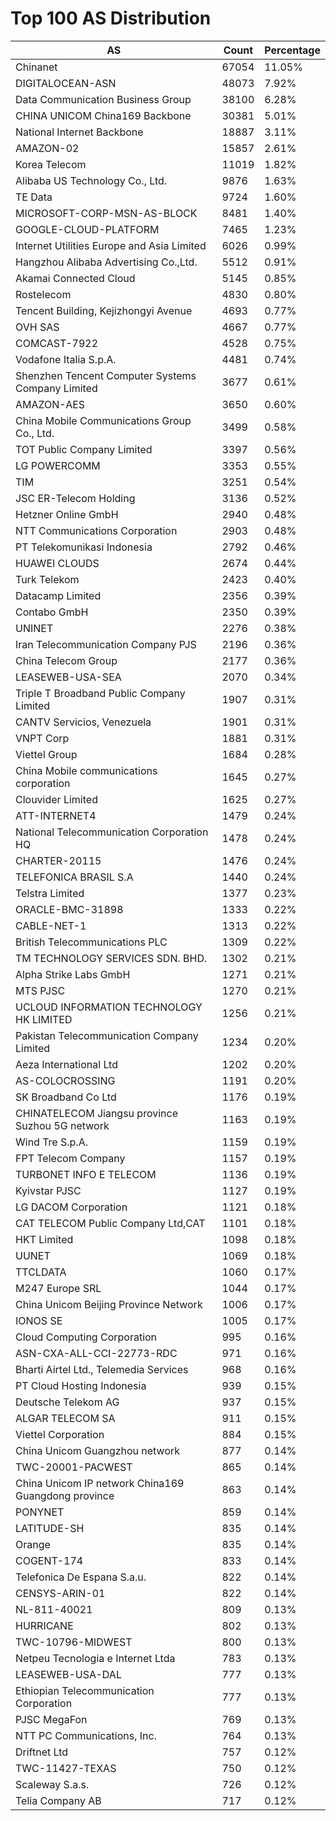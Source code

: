 # Top 100 AS Distribution
| AS | Count | Percentage |
|----|----|----|
| Chinanet | 67054 | 11.05% |
| DIGITALOCEAN-ASN | 48073 | 7.92% |
| Data Communication Business Group | 38100 | 6.28% |
| CHINA UNICOM China169 Backbone | 30381 | 5.01% |
| National Internet Backbone | 18887 | 3.11% |
| AMAZON-02 | 15857 | 2.61% |
| Korea Telecom | 11019 | 1.82% |
| Alibaba US Technology Co., Ltd. | 9876 | 1.63% |
| TE Data | 9724 | 1.60% |
| MICROSOFT-CORP-MSN-AS-BLOCK | 8481 | 1.40% |
| GOOGLE-CLOUD-PLATFORM | 7465 | 1.23% |
| Internet Utilities Europe and Asia Limited | 6026 | 0.99% |
| Hangzhou Alibaba Advertising Co.,Ltd. | 5512 | 0.91% |
| Akamai Connected Cloud | 5145 | 0.85% |
| Rostelecom | 4830 | 0.80% |
| Tencent Building, Kejizhongyi Avenue | 4693 | 0.77% |
| OVH SAS | 4667 | 0.77% |
| COMCAST-7922 | 4528 | 0.75% |
| Vodafone Italia S.p.A. | 4481 | 0.74% |
| Shenzhen Tencent Computer Systems Company Limited | 3677 | 0.61% |
| AMAZON-AES | 3650 | 0.60% |
| China Mobile Communications Group Co., Ltd. | 3499 | 0.58% |
| TOT Public Company Limited | 3397 | 0.56% |
| LG POWERCOMM | 3353 | 0.55% |
| TIM | 3251 | 0.54% |
| JSC ER-Telecom Holding | 3136 | 0.52% |
| Hetzner Online GmbH | 2940 | 0.48% |
| NTT Communications Corporation | 2903 | 0.48% |
| PT Telekomunikasi Indonesia | 2792 | 0.46% |
| HUAWEI CLOUDS | 2674 | 0.44% |
| Turk Telekom | 2423 | 0.40% |
| Datacamp Limited | 2356 | 0.39% |
| Contabo GmbH | 2350 | 0.39% |
| UNINET | 2276 | 0.38% |
| Iran Telecommunication Company PJS | 2196 | 0.36% |
| China Telecom Group | 2177 | 0.36% |
| LEASEWEB-USA-SEA | 2070 | 0.34% |
| Triple T Broadband Public Company Limited | 1907 | 0.31% |
| CANTV Servicios, Venezuela | 1901 | 0.31% |
| VNPT Corp | 1881 | 0.31% |
| Viettel Group | 1684 | 0.28% |
| China Mobile communications corporation | 1645 | 0.27% |
| Clouvider Limited | 1625 | 0.27% |
| ATT-INTERNET4 | 1479 | 0.24% |
| National Telecommunication Corporation HQ | 1478 | 0.24% |
| CHARTER-20115 | 1476 | 0.24% |
| TELEFONICA BRASIL S.A | 1440 | 0.24% |
| Telstra Limited | 1377 | 0.23% |
| ORACLE-BMC-31898 | 1333 | 0.22% |
| CABLE-NET-1 | 1313 | 0.22% |
| British Telecommunications PLC | 1309 | 0.22% |
| TM TECHNOLOGY SERVICES SDN. BHD. | 1302 | 0.21% |
| Alpha Strike Labs GmbH | 1271 | 0.21% |
| MTS PJSC | 1270 | 0.21% |
| UCLOUD INFORMATION TECHNOLOGY HK LIMITED | 1256 | 0.21% |
| Pakistan Telecommunication Company Limited | 1234 | 0.20% |
| Aeza International Ltd | 1202 | 0.20% |
| AS-COLOCROSSING | 1191 | 0.20% |
| SK Broadband Co Ltd | 1176 | 0.19% |
| CHINATELECOM Jiangsu province Suzhou 5G network | 1163 | 0.19% |
| Wind Tre S.p.A. | 1159 | 0.19% |
| FPT Telecom Company | 1157 | 0.19% |
| TURBONET INFO E TELECOM | 1136 | 0.19% |
| Kyivstar PJSC | 1127 | 0.19% |
| LG DACOM Corporation | 1121 | 0.18% |
| CAT TELECOM Public Company Ltd,CAT | 1101 | 0.18% |
| HKT Limited | 1098 | 0.18% |
| UUNET | 1069 | 0.18% |
| TTCLDATA | 1060 | 0.17% |
| M247 Europe SRL | 1044 | 0.17% |
| China Unicom Beijing Province Network | 1006 | 0.17% |
| IONOS SE | 1005 | 0.17% |
| Cloud Computing Corporation | 995 | 0.16% |
| ASN-CXA-ALL-CCI-22773-RDC | 971 | 0.16% |
| Bharti Airtel Ltd., Telemedia Services | 968 | 0.16% |
| PT Cloud Hosting Indonesia | 939 | 0.15% |
| Deutsche Telekom AG | 937 | 0.15% |
| ALGAR TELECOM SA | 911 | 0.15% |
| Viettel Corporation | 884 | 0.15% |
| China Unicom Guangzhou network | 877 | 0.14% |
| TWC-20001-PACWEST | 865 | 0.14% |
| China Unicom IP network China169 Guangdong province | 863 | 0.14% |
| PONYNET | 859 | 0.14% |
| LATITUDE-SH | 835 | 0.14% |
| Orange | 835 | 0.14% |
| COGENT-174 | 833 | 0.14% |
| Telefonica De Espana S.a.u. | 822 | 0.14% |
| CENSYS-ARIN-01 | 822 | 0.14% |
| NL-811-40021 | 809 | 0.13% |
| HURRICANE | 802 | 0.13% |
| TWC-10796-MIDWEST | 800 | 0.13% |
| Netpeu Tecnologia e Internet Ltda | 783 | 0.13% |
| LEASEWEB-USA-DAL | 777 | 0.13% |
| Ethiopian Telecommunication Corporation | 777 | 0.13% |
| PJSC MegaFon | 769 | 0.13% |
| NTT PC Communications, Inc. | 764 | 0.13% |
| Driftnet Ltd | 757 | 0.12% |
| TWC-11427-TEXAS | 750 | 0.12% |
| Scaleway S.a.s. | 726 | 0.12% |
| Telia Company AB | 717 | 0.12% |
